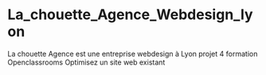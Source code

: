 # La_chouette_Agence_Webdesign_lyon
La chouette Agence est une entreprise webdesign à Lyon
projet 4 formation Openclassrooms Optimisez un site web existant
